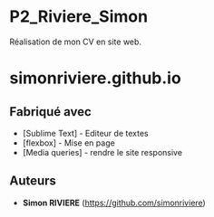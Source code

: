 # P2_Riviere_Simon

Réalisation de mon CV en site web. 

# simonriviere.github.io

## Fabriqué avec

* [Sublime Text] - Editeur de textes
* [flexbox] - Mise en page
* [Media queries] - rendre le site responsive



## Auteurs

* **Simon RIVIERE** (https://github.com/simonriviere)


